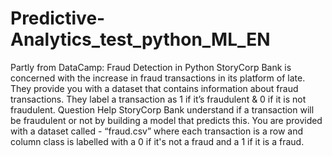 # Predictive-Analytics_test_python_ML_EN
Partly from DataCamp: Fraud Detection in Python
StoryCorp Bank is concerned with the increase in fraud transactions in its platform of late. They
provide you with a dataset that contains information about fraud transactions. They label a
transaction as 1 if it’s fraudulent & 0 if it is not fraudulent.
Question 
Help StoryCorp Bank understand if a transaction will be fraudulent or not by building a model that
predicts this.
You are provided with a dataset called - “fraud.csv” where each transaction is a row and column
class is labelled with a 0 if it's not a fraud and a 1 if it is a fraud.
